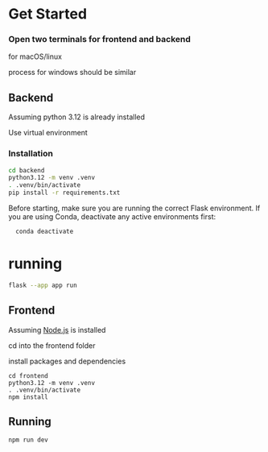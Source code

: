 # Get Started
### Open two terminals for frontend and backend
for macOS/linux

process for windows should be similar 
## Backend
Assuming python 3.12 is already installed

Use virtual environment
### Installation


```bash
cd backend
python3.12 -m venv .venv
. .venv/bin/activate
pip install -r requirements.txt
```

Before starting, make sure you are running the correct Flask environment. If you are using Conda, deactivate any active environments first:

```bash
  conda deactivate
```

# running
```bash
flask --app app run
```

## Frontend
Assuming [Node.js](https://nodejs.org/en) is installed

cd into the frontend folder

install packages and dependencies

```
cd frontend
python3.12 -m venv .venv
. .venv/bin/activate
npm install
```

## Running
```
npm run dev
```
